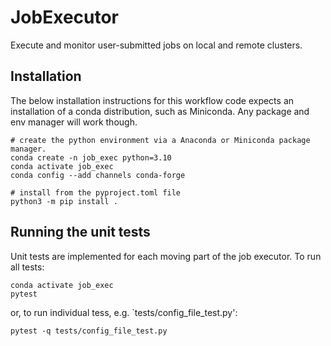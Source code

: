 # JobExecutor
Execute and monitor user-submitted jobs on local and remote clusters.

## Installation

The below installation instructions for this workflow code expects an 
installation of a conda distribution, such as Miniconda. Any package and env 
manager will work though.

```
# create the python environment via a Anaconda or Miniconda package manager. 
conda create -n job_exec python=3.10
conda activate job_exec
conda config --add channels conda-forge

# install from the pyproject.toml file
python3 -m pip install .
```

## Running the unit tests
Unit tests are implemented for each moving part of the job executor. To run all
tests: 

```
conda activate job_exec
pytest
```

or, to run individual tess, e.g. `tests/config_file_test.py':

```
pytest -q tests/config_file_test.py
```

